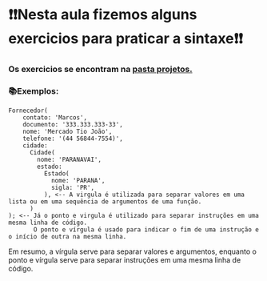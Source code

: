 # ❗❗Nesta aula fizemos alguns exercicios para praticar a sintaxe❗❗

### Os exercicios se encontram na [pasta projetos.](https://github.com/caduHD4/Mobile-IFPR/tree/main/Projetos/aula/lib/pratica)

### 📚Exemplos:

```
Fornecedor(
    contato: 'Marcos',
    documento: '333.333.333-33',
    nome: 'Mercado Tio João',
    telefone: '(44 56844-7554)',
    cidade: 
      Cidade(
        nome: 'PARANAVAI',
        estado: 
          Estado(
            nome: 'PARANA', 
            sigla: 'PR',
          ), <-- A virgula é utilizada para separar valores em uma lista ou em uma sequência de argumentos de uma função.
      )
); <-- Já o ponto e virgula é utilizado para separar instruções em uma mesma linha de código. 
       O ponto e vírgula é usado para indicar o fim de uma instrução e o início de outra na mesma linha.

```
Em resumo, a vírgula serve para separar valores e argumentos, enquanto o ponto e vírgula serve para separar instruções em uma mesma linha de código.

